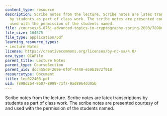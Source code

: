 ```yaml
---
content_type: resource
description: Scribe notes from the lecture. Scribe notes are latex transcriptions
  by students as part of class work. The scribe notes are presented courtesy of and
  used with the permission of the students named.
file: /courses/6-876j-advanced-topics-in-cryptography-spring-2003/7898d2649b07899971f79ad8964dd05b_lec022403.pdf
file_size: 164575
file_type: application/pdf
learning_resource_types:
- Lecture Notes
license: https://creativecommons.org/licenses/by-nc-sa/4.0/
ocw_type: OCWFile
parent_title: Lecture Notes
parent_type: CourseSection
parent_uid: dcc455d9-209e-0f0f-4440-e59b1972f918
resourcetype: Document
title: lec022403.pdf
uid: 7898d264-9b07-8999-71f7-9ad8964dd05b
---
```

Scribe notes from the lecture. Scribe notes are latex transcriptions by students as part of class work. The scribe notes are presented courtesy of and used with the permission of the students named.